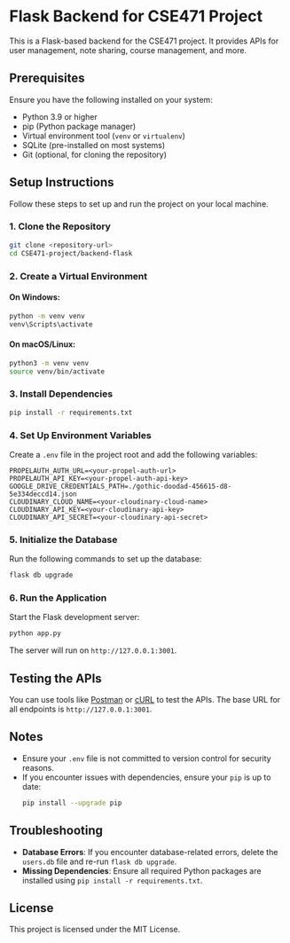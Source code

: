# Flask Backend for CSE471 Project

This is a Flask-based backend for the CSE471 project. It provides APIs for user management, note sharing, course management, and more.

## Prerequisites

Ensure you have the following installed on your system:
- Python 3.9 or higher
- pip (Python package manager)
- Virtual environment tool (`venv` or `virtualenv`)
- SQLite (pre-installed on most systems)
- Git (optional, for cloning the repository)

## Setup Instructions

Follow these steps to set up and run the project on your local machine.

### 1. Clone the Repository
```bash
git clone <repository-url>
cd CSE471-project/backend-flask
```

### 2. Create a Virtual Environment
#### On Windows:
```bash
python -m venv venv
venv\Scripts\activate
```

#### On macOS/Linux:
```bash
python3 -m venv venv
source venv/bin/activate
```

### 3. Install Dependencies
```bash
pip install -r requirements.txt
```

### 4. Set Up Environment Variables
Create a `.env` file in the project root and add the following variables:
```
PROPELAUTH_AUTH_URL=<your-propel-auth-url>
PROPELAUTH_API_KEY=<your-propel-auth-api-key>
GOOGLE_DRIVE_CREDENTIALS_PATH=./gothic-doodad-456615-d8-5e334deccd14.json
CLOUDINARY_CLOUD_NAME=<your-cloudinary-cloud-name>
CLOUDINARY_API_KEY=<your-cloudinary-api-key>
CLOUDINARY_API_SECRET=<your-cloudinary-api-secret>
```

### 5. Initialize the Database
Run the following commands to set up the database:
```bash
flask db upgrade
```

### 6. Run the Application
Start the Flask development server:
```bash
python app.py
```

The server will run on `http://127.0.0.1:3001`.

## Testing the APIs
You can use tools like [Postman](https://www.postman.com/) or [cURL](https://curl.se/) to test the APIs. The base URL for all endpoints is `http://127.0.0.1:3001`.

## Notes
- Ensure your `.env` file is not committed to version control for security reasons.
- If you encounter issues with dependencies, ensure your `pip` is up to date:
  ```bash
  pip install --upgrade pip
  ```

## Troubleshooting
- **Database Errors**: If you encounter database-related errors, delete the `users.db` file and re-run `flask db upgrade`.
- **Missing Dependencies**: Ensure all required Python packages are installed using `pip install -r requirements.txt`.

## License
This project is licensed under the MIT License.

